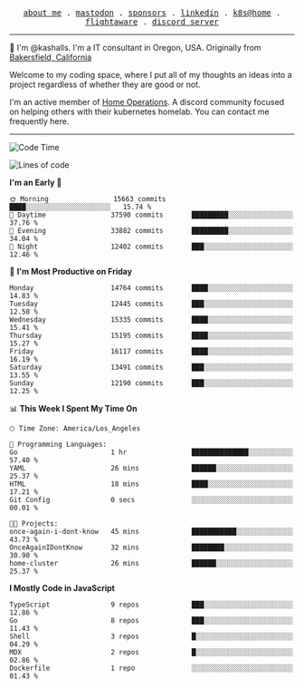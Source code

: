 <p align="center">
  <samp>
    <a href="https://jordanjones.org/">about me</a> .
    <a rel="me" href="https://mastodon.social/@kashall">mastodon</a> .
    <a href="https://github.com/sponsors/kashalls">sponsors</a> .
    <a href="https://linkedin.com/in/jordpjones">linkedin</a> .
    <a href="https://github.com/kashalls/home-cluster">k8s@home</a> .
    <a href="https://flightaware.com/adsb/stats/user/kashalls">flightaware</a> .
    <a href="https://discord.gg/V2WrCfqba9">discord server</a>
  </samp>
</p>

----------------------------------------------------------------

:wave: I'm @kashalls. I'm a IT consultant in Oregon, USA. Originally from [Bakersfield, California](https://maps.app.goo.gl/QQMtywTWghpXB6Tu6)

Welcome to my coding space, where I put all of my thoughts an ideas into a project regardless of whether they are good or not.

I'm an active member of [Home Operations](https://discord.gg/home-operations). A discord community focused on helping others with their kubernetes homelab. You can contact me frequently here.

----------------------------------------------------------------
<!--START_SECTION:waka-->
![Code Time](http://img.shields.io/badge/Code%20Time-2%2C262%20hrs%206%20mins-blue)

![Lines of code](https://img.shields.io/badge/From%20Hello%20World%20I%27ve%20Written-12.3%20million%20lines%20of%20code-blue)

**I'm an Early 🐤** 

```text
🌞 Morning                15663 commits       ████░░░░░░░░░░░░░░░░░░░░░   15.74 % 
🌆 Daytime                37590 commits       █████████░░░░░░░░░░░░░░░░   37.76 % 
🌃 Evening                33882 commits       █████████░░░░░░░░░░░░░░░░   34.04 % 
🌙 Night                  12402 commits       ███░░░░░░░░░░░░░░░░░░░░░░   12.46 % 
```
📅 **I'm Most Productive on Friday** 

```text
Monday                   14764 commits       ████░░░░░░░░░░░░░░░░░░░░░   14.83 % 
Tuesday                  12445 commits       ███░░░░░░░░░░░░░░░░░░░░░░   12.50 % 
Wednesday                15335 commits       ████░░░░░░░░░░░░░░░░░░░░░   15.41 % 
Thursday                 15195 commits       ████░░░░░░░░░░░░░░░░░░░░░   15.27 % 
Friday                   16117 commits       ████░░░░░░░░░░░░░░░░░░░░░   16.19 % 
Saturday                 13491 commits       ███░░░░░░░░░░░░░░░░░░░░░░   13.55 % 
Sunday                   12190 commits       ███░░░░░░░░░░░░░░░░░░░░░░   12.25 % 
```


📊 **This Week I Spent My Time On** 

```text
🕑︎ Time Zone: America/Los_Angeles

💬 Programming Languages: 
Go                       1 hr                ██████████████░░░░░░░░░░░   57.40 % 
YAML                     26 mins             ██████░░░░░░░░░░░░░░░░░░░   25.37 % 
HTML                     18 mins             ████░░░░░░░░░░░░░░░░░░░░░   17.21 % 
Git Config               0 secs              ░░░░░░░░░░░░░░░░░░░░░░░░░   00.01 % 

🐱‍💻 Projects: 
once-again-i-dont-know   45 mins             ███████████░░░░░░░░░░░░░░   43.73 % 
OnceAgainIDontKnow       32 mins             ████████░░░░░░░░░░░░░░░░░   30.90 % 
home-cluster             26 mins             ██████░░░░░░░░░░░░░░░░░░░   25.37 % 
```

**I Mostly Code in JavaScript** 

```text
TypeScript               9 repos             ███░░░░░░░░░░░░░░░░░░░░░░   12.86 % 
Go                       8 repos             ███░░░░░░░░░░░░░░░░░░░░░░   11.43 % 
Shell                    3 repos             █░░░░░░░░░░░░░░░░░░░░░░░░   04.29 % 
MDX                      2 repos             █░░░░░░░░░░░░░░░░░░░░░░░░   02.86 % 
Dockerfile               1 repo              ░░░░░░░░░░░░░░░░░░░░░░░░░   01.43 % 
```




<!--END_SECTION:waka-->